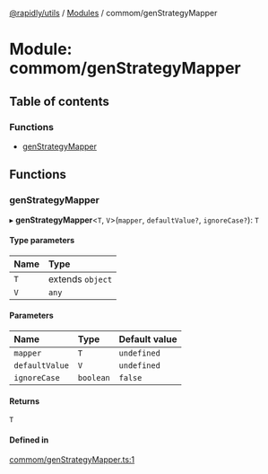 [@rapidly/utils](../README.md) / [Modules](../modules.md) / commom/genStrategyMapper

# Module: commom/genStrategyMapper

## Table of contents

### Functions

- [genStrategyMapper](commom_genStrategyMapper.md#genstrategymapper)

## Functions

### genStrategyMapper

▸ **genStrategyMapper**<`T`, `V`\>(`mapper`, `defaultValue?`, `ignoreCase?`): `T`

#### Type parameters

| Name | Type |
| :------ | :------ |
| `T` | extends `object` |
| `V` | `any` |

#### Parameters

| Name | Type | Default value |
| :------ | :------ | :------ |
| `mapper` | `T` | `undefined` |
| `defaultValue` | `V` | `undefined` |
| `ignoreCase` | `boolean` | `false` |

#### Returns

`T`

#### Defined in

[commom/genStrategyMapper.ts:1](https://github.com/canguser/rapidly-utils/blob/09d1022/main/commom/genStrategyMapper.ts#L1)
